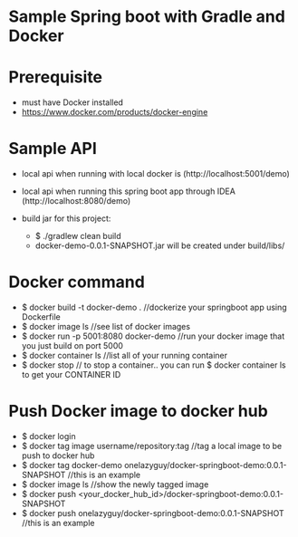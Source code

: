 # Sample Spring boot with Gradle and Docker
# Prerequisite
- must have Docker installed 
- https://www.docker.com/products/docker-engine 

# Sample API
- local api when running with local docker is (http://localhost:5001/demo)
- local api when running this spring boot app through IDEA (http://localhost:8080/demo)

- build jar for this project:
    - $ ./gradlew clean build
    - docker-demo-0.0.1-SNAPSHOT.jar will be created under build/libs/

# Docker command
- $ docker build -t docker-demo . //dockerize your springboot app using Dockerfile
- $ docker image ls //see list of docker images
- $ docker run -p 5001:8080 docker-demo //run your docker image that you just build on port 5000
- $ docker container ls //list all of your running container
- $ docker stop <CONTAINER ID> // to stop a container.. you can run $ docker container ls to get your CONTAINER ID

# Push Docker image to docker hub
- $ docker login
- $ docker tag image username/repository:tag //tag a local image to be push to docker hub
- $ docker tag docker-demo onelazyguy/docker-springboot-demo:0.0.1-SNAPSHOT //this is an example
- $ docker image ls //show the newly tagged image
- $ docker push <your_docker_hub_id>/docker-springboot-demo:0.0.1-SNAPSHOT 
- $ docker push onelazyguy/docker-springboot-demo:0.0.1-SNAPSHOT //this is an example